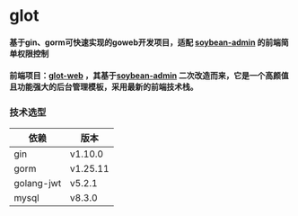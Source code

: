 # glot
#### 基于gin、gorm可快速实现的goweb开发项目，适配 [soybean-admin](https://github.com/soybeanjs/soybean-admin) 的前端简单权限控制

#### 前端项目：[glot-web](https://github.com/lpphub/glot-web) ，其基于[soybean-admin](https://github.com/soybeanjs/soybean-admin) 二次改造而来，它是一个高颜值且功能强大的后台管理模板，采用最新的前端技术栈。

### 技术选型
| 依赖         | 版本       | 
|------------|----------|
| gin        | v1.10.0  |
| gorm       | v1.25.11 | 
| golang-jwt | v5.2.1   |
| mysql      | v8.3.0   | 
